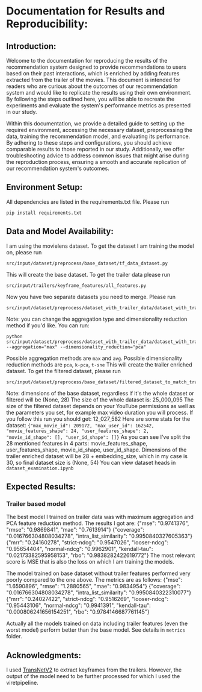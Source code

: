 # Documentation for Results and Reproducibility:

## Introduction:
Welcome to the documentation for reproducing the results of the recommendation system designed to provide recommendations to users based on their past interactions, which is enriched by adding features extracted from the trailer of the movies. This document is intended for readers who are curious about the outcomes of our recommendation system and would like to replicate the results using their own environment. By following the steps outlined here, you will be able to recreate the experiments and evaluate the system's performance metrics as presented in our study.

Within this documentation, we provide a detailed guide to setting up the required environment, accessing the necessary dataset, preprocessing the data, training the recommendation model, and evaluating its performance. By adhering to these steps and configurations, you should achieve comparable results to those reported in our study. Additionally, we offer troubleshooting advice to address common issues that might arise during the reproduction process, ensuring a smooth and accurate replication of our recommendation system's outcomes.

## Environment Setup:
All dependencies are listed in the requirements.txt file. 
Please run 

```shell
pip install requirements.txt
```

## Data and Model Availability:
I am using the movielens dataset. To get the dataset I am training the model on, please run
```shell
src/input/dataset/preprocess/base_dataset/tf_data_dataset.py
```

This will create the base dataset. 
To get the trailer data please run 
```shell
src/input/trailers/keyframe_features/all_features.py
```
Now you have two separate datasets you need to merge. 
Please run 
```shell
src/input/dataset/preprocess/dataset_with_trailer_data/dataset_with_trailer_data.py
```
Note: you can change the aggregation type and dimensionality reduction method if you'd like. 
You can run:
```shell
python src/input/dataset/preprocess/dataset_with_trailer_data/dataset_with_trailer_data.py --aggregation="max" --dimensionality_reduction="pca"
```
Possible aggregation methods are `max` and `avg`.
Possible dimensionality reduction methods are `pca`, `k-pca`, `t-sne`
This will create the trailer enriched dataset.
To get the filtered dataset, please run
```shell
src/input/dataset/preprocess/base_dataset/filtered_dataset_to_match_trailer_dataset.py
```

Note: dimensions of the base dataset, regardless if it's the whole dataset or filtered will be (None, 28)
The size of the whole dataset is: 25_000_095
The size of the filtered dataset depends on your YouTube permissions as well as the parameters you set, for example max video duration you will process. 
If you follow this run you should get: 12_027_582
Here are some stats for the dataset:
```{"max_movie_id": 209172, "max_user_id": 162542, "movie_features_shape": 24, "user_features_shape": 2, "movie_id_shape": [], "user_id_shape": []}```
As you can see I've split the 28 mentioned features in 4 parts: movie_features_shape, user_features_shape, movie_id_shape, user_id_shape.
Dimensions of the trailer enriched dataset will be 28 + embedding_size, which in my case is 30, so final dataset size is (None, 54)
You can view dataset heads in `dataset_examination.ipynb`

## Expected Results:
### Trailer based model
The best model I trained on trailer data was with maximum aggregation and PCA feature reduction method. The results I got are:
{"mse": "0.9741376", "rmse": "0.9869841", "mae": "0.7613914"}
{"coverage": "0.016766304808034278", "intra_list_similarity": "0.9950840327605363"}
{"mrr": "0.24160278", "strict-ndcg": "0.9547026", "looser-ndcg": "0.95654404", "normal-ndcg": "0.9962901", "kendall-tau": "0.02173382595958153", "rbo": "0.9838282422619772"}
The most relevant score is MSE that is also the loss on which I am training the models.

The model trained on base dataset without trailer features performed very poorly compared to the one above. The metrics are as follows:
{"mse": "1.6590896", "rmse": "1.2880565", "mae": "0.9834954"}
{"coverage": "0.016766304808034278", "intra_list_similarity": "0.9950840322310077"}
{"mrr": "0.24027422", "strict-ndcg": "0.9516269", "looser-ndcg": "0.95443106", "normal-ndcg": "0.9941391", "kendall-tau": "0.000806241656154251", "rbo": "0.9784146687761145"}

Actually all the models trained on data including trailer features (even the worst model) perform better than the base model. See details in `metrics` folder.

## Acknowledgments:
I used [TransNetV2](https://arxiv.org/abs/2008.04838) to extract keyframes from the trailers. However, the output of the model need to be further processed for which I used the viretpipeline.
